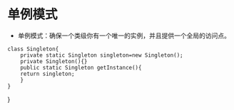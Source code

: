 # 单例模式

* 单例模式：确保一个类级你有一个唯一的实例，并且提供一个全局的访问点。

```
class Singleton{
	private static Singleton singleton=new Singleton();
	private Singleton(){}
	public static Singleton getInstance(){
	return singleton;
	}
}
```



}